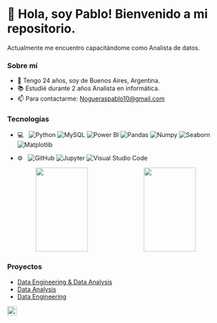 <h1 align="left">👋 Hola, soy Pablo! Bienvenido a mi repositorio.</h1>

Actualmente me encuentro capacitándome como Analista de datos.

### Sobre mí
- 🎂 Tengo 24 años, soy de Buenos Aires, Argentina.
- 📚 Estudié durante 2 años Analista en informática.
- 📫 Para contactarme: Nogueraspablo10@gmail.com

### Tecnologías

- 💻 &nbsp;
  ![Python](https://img.shields.io/badge/-Python-333333?style=flat&logo=python)
  ![MySQL](https://img.shields.io/badge/-MySQL-333333?style=flat&logo=MySQL)
  ![Power BI](https://img.shields.io/badge/-Power%20BI-333333?style=flat&logo=powerbi)
  ![Pandas](https://img.shields.io/badge/-Pandas-333333?style=flat&logo=pandas)
  ![Numpy](https://img.shields.io/badge/-Numpy-333333?style=flat&logo=numpy)
  ![Seaborn](https://img.shields.io/badge/-Seaborn-333333?style=flat&logo=seaborn)
  ![Matplotlib](https://img.shields.io/badge/-Matplotlib-333333?style=flat&logo=matplotlib)

- ⚙️ &nbsp;
  ![GitHub](https://img.shields.io/badge/-GitHub-333333?style=flat&logo=github)
  ![Jupyter](https://img.shields.io/badge/-Jupyter-333333?style=flat&logo=jupyter)
  ![Visual Studio Code](https://img.shields.io/badge/-Visual%20Studio%20Code-333333?style=flat&logo=visual-studio-code&logoColor=007ACC)

<div align="center">
  <img width="49%" height="195px" src="https://github-readme-stats.vercel.app/api?username=pablongrs&hide_title=false&hide_rank=false&show_icons=true&include_all_commits=false&count_private=true&disable_animations=false&theme=gotham&locale=en&hide_border=false"/>
  <img width="49%" height="195px" src="https://github-readme-stats.vercel.app/api/top-langs?username=pablongrs&locale=en&hide_title=false&layout=compact&card_width=320&langs_count=5&theme=gotham&hide_border=false"/>
</div>

### Proyectos

- [Data Engineering & Data Analysis](https://github.com/pablongrs/NYC_TAXIS-CO2)
- [Data Analysis](https://github.com/pablongrs/PI02-Siniestros-viales)
- [Data Engineering](https://github.com/pablongrs/PI-MLOps_Steam)

<div align="left">
  <a href="https://www.linkedin.com/in/pablo-nogueras15/" target="_blank">
    <img src="https://img.shields.io/static/v1?message=LinkedIn&logo=linkedin&label=&color=0077B5&logoColor=white&labelColor=&style=flat" height="22" alt="LinkedIn logo" />
  </a>
</div>


